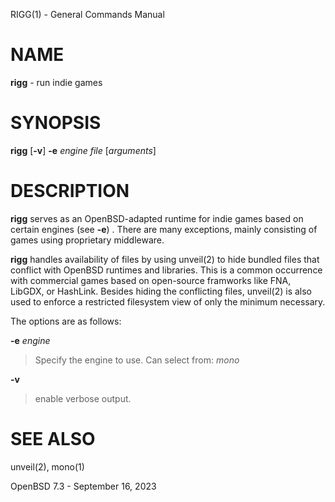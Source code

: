 RIGG(1) - General Commands Manual

# NAME

**rigg** - run indie games

# SYNOPSIS

**rigg**
\[**-v**]
**-e**&nbsp;*engine*
*file*
\[*arguments*]

# DESCRIPTION

**rigg**
serves as an OpenBSD-adapted runtime for indie games based on certain engines
(see
**-e**)
.
There are many exceptions, mainly consisting of games using proprietary middleware.

**rigg**
handles availability of files by using
unveil(2)
to hide bundled files that conflict with OpenBSD runtimes and libraries.
This is a common occurrence with commercial games based on open-source
framworks like FNA, LibGDX, or HashLink.
Besides hiding the conflicting files,
unveil(2)
is also used to enforce a restricted filesystem view of only the
minimum necessary.

The options are as follows:

**-e** *engine*

> Specify the engine to use. Can select from:
> *mono*

**-v**

> enable verbose output.

# SEE ALSO

unveil(2),
mono(1)

OpenBSD 7.3 - September 16, 2023
